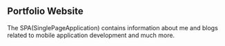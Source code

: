 ## Portfolio Website
The SPA(SinglePageApplication) contains information about me and blogs related to mobile application development and much more.
